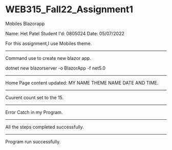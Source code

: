 # WEB315_Fall22_Assignment1
 Mobiles Blazorapp

Name: Het Patel
Student I'd: 0805024
Date: 05/07/2022

For this assignment,I use Mobiles theme.

---------------------------------------------------------------------------------------------------------

Command use to create new blazor app.

dotnet new blazorserver -o BlazorApp -f net5.0

---------------------------------------------------------------------------------------------------------

Home Page content updated:
MY NAME
THEME NAME
DATE AND TIME.

---------------------------------------------------------------------------------------------------------

Cuurent count set to the 15.

---------------------------------------------------------------------------------------------------------

Error Catch in my Program.

---------------------------------------------------------------------------------------------------------

All the steps completed successfully.

---------------------------------------------------------------------------------------------------------

Program run successfully.



